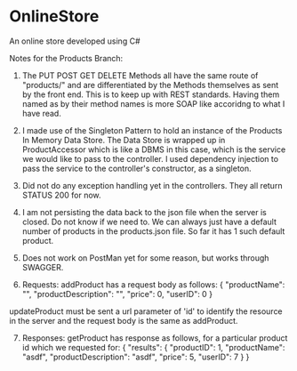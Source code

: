# OnlineStore
An online store developed using C#

Notes for the Products Branch:
1) The PUT POST GET DELETE Methods all have the same route of "products/" and are differentiated by the Methods themselves as sent by the front end. This is to keep up with REST standards. Having them named as by their method names is more SOAP like accoridng to what I have read.

2) I made use of the Singleton Pattern to hold an instance of the Products In Memory Data Store. The Data Store is wrapped up in ProductAccessor which is like a DBMS in this case, which is the service we would like to pass to the controller. I used dependency injection to pass the service to the controller's constructor, as a singleton.

3) Did not do any exception handling yet in the controllers. They all return STATUS 200 for now.

4) I am not persisting the data back to the json file when the server is closed. Do not know if we need to. We can always just have a default number of products in the products.json file. So far it has 1 such default product.

5) Does not work on PostMan yet for some reason, but works through SWAGGER.

6) Requests:
addProduct has a request body as follows:
{
  "productName": "",
  "productDescription": "",
  "price": 0,
  "userID": 0
}

updateProduct must be sent a url parameter of 'id' to identify the resource in the server and the request body is the same as addProduct.

7) Responses:
getProduct has response as follows, for a particular product id which we requested for:
{
  "results": {
    "productID": 1,
    "productName": "asdf",
    "productDescription": "asdf",
    "price": 5,
    "userID": 7
  }
}